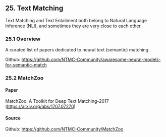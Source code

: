 
## 25. Text Matching

Text Matching and Text Entailment both belong to Natural Language Inference (NLI), and sometimes they are very close to each other.

### 25.1 Overview

A curated list of papers dedicated to neural text (semantic) matching.

Github: <https://github.com/NTMC-Community/awaresome-neural-models-for-semantic-match>

### 25.2 MatchZoo

#### Paper

MatchZoo: A Toolkit for Deep Text Matching-2017 (<https://arxiv.org/abs/1707.07270>)

#### Source

Github: <https://github.com/NTMC-Community/MatchZoo>


